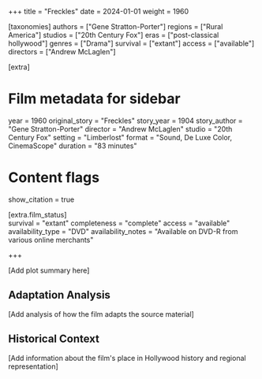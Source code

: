 +++
title = "Freckles"
date = 2024-01-01
weight = 1960

[taxonomies]
authors = ["Gene Stratton-Porter"]
regions = ["Rural America"]
studios = ["20th Century Fox"]
eras = ["post-classical hollywood"]
genres = ["Drama"]
survival = ["extant"]
access = ["available"]
directors = ["Andrew McLaglen"]

[extra]
# Film metadata for sidebar
year = 1960
original_story = "Freckles"
story_year = 1904
story_author = "Gene Stratton-Porter"
director = "Andrew McLaglen"
studio = "20th Century Fox"
setting = "Limberlost"
format = "Sound, De Luxe Color, CinemaScope"
duration = "83 minutes"

# Content flags
show_citation = true

[extra.film_status]  
survival = "extant"
completeness = "complete"
access = "available"
availability_type = "DVD"
availability_notes = "Available on DVD-R from various online merchants"

+++

[Add plot summary here]

## Adaptation Analysis

[Add analysis of how the film adapts the source material]

## Historical Context

[Add information about the film's place in Hollywood history and regional representation]